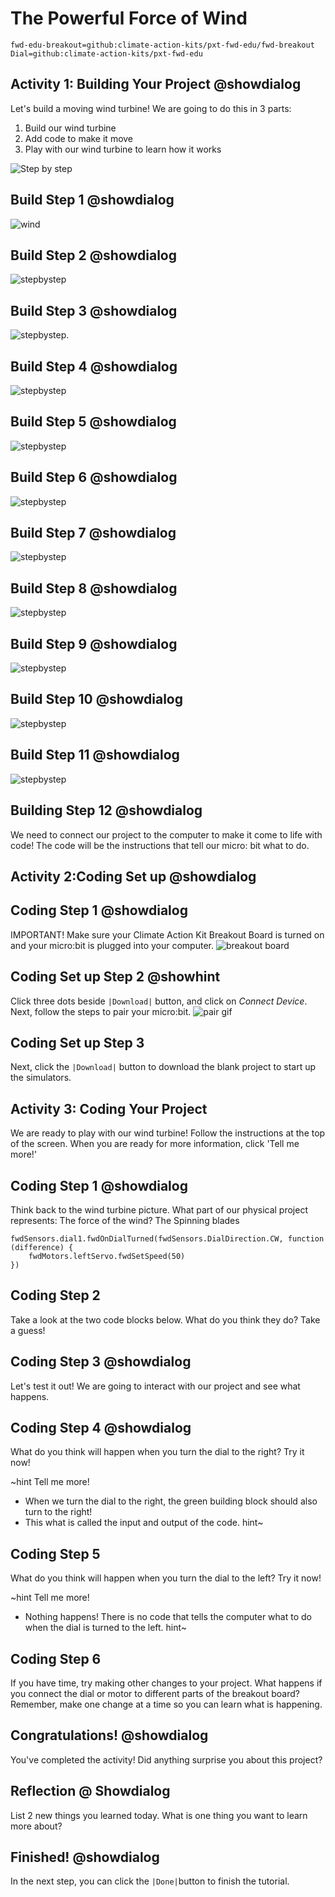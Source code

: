 # The Powerful Force of Wind 
```package
fwd-edu-breakout=github:climate-action-kits/pxt-fwd-edu/fwd-breakout
Dial=github:climate-action-kits/pxt-fwd-edu
``` 

## Activity 1: Building Your Project @showdialog
Let's build a moving wind turbine!
We are going to do this in 3 parts:
1. Build our wind turbine
2. Add code to make it move
3. Play with our wind turbine to learn how it works

![Step by step](https://raw.githubusercontent.com/climate-action-kits/pxt-fwd-edu/main/tutorial-assets/gr5-wind-lvl1-render.webp) 


## Build Step 1 @showdialog 

![wind](https://raw.githubusercontent.com/Jessica-forwardedu/pxt-fwd-edu/main/tutorial-assets/gr3-wind1-lvl2-sbs1.png)

## Build Step 2 @showdialog 
![stepbystep](https://raw.githubusercontent.com/Jessica-forwardedu/pxt-fwd-edu/main/tutorial-assets/gr3-wind1-lvl2-sbs2.png) 

## Build Step 3 @showdialog 
![stepbystep](https://raw.githubusercontent.com/Jessica-forwardedu/pxt-fwd-edu/main/tutorial-assets/gr3-wind1-lvl2-sbs3.png). 

## Build Step 4 @showdialog 
![stepbystep](https://raw.githubusercontent.com/Jessica-forwardedu/pxt-fwd-edu/main/tutorial-assets/gr3-wind1-lvl2-sbs4.png) 

## Build Step 5 @showdialog 
![stepbystep](https://raw.githubusercontent.com/Jessica-forwardedu/pxt-fwd-edu/main/tutorial-assets/gr3-wind1-lvl2-sbs5.png) 

## Build Step 6 @showdialog 
![stepbystep](https://raw.githubusercontent.com/Jessica-forwardedu/pxt-fwd-edu/main/tutorial-assets/gr3-wind1-lvl2-sbs6.png)

## Build Step 7 @showdialog 
![stepbystep](https://raw.githubusercontent.com/Jessica-forwardedu/pxt-fwd-edu/main/tutorial-assets/gr3-wind1-lvl2-sbs7.png)

## Build Step 8 @showdialog 
![stepbystep](https://raw.githubusercontent.com/Jessica-forwardedu/pxt-fwd-edu/main/tutorial-assets/gr3-wind1-lvl2-sbs8.png)

## Build Step 9 @showdialog 
![stepbystep](https://raw.githubusercontent.com/Jessica-forwardedu/pxt-fwd-edu/main/tutorial-assets/gr3-wind1-lvl2-sbs9.png)

## Build Step 10 @showdialog 
![stepbystep](https://raw.githubusercontent.com/Jessica-forwardedu/pxt-fwd-edu/main/tutorial-assets/gr3-wind1-lvl2-sbs10.png)

## Build Step 11 @showdialog 
![stepbystep](https://raw.githubusercontent.com/Jessica-forwardedu/pxt-fwd-edu/main/tutorial-assets/gr3-wind1-lvl2-sbs11.png)

## Building Step 12 @showdialog 
We need to connect our project to the computer to make it come to life with code! The code will be the instructions that tell our micro: bit what to do.

## Activity 2:Coding Set up @showdialog
## Coding Step 1 @showdialog
IMPORTANT! Make sure your Climate Action Kit Breakout Board is turned on and your micro:bit is plugged into your computer. 
![breakout board](https://raw.githubusercontent.com/Jessica-forwardedu/pxt-fwd-edu/main/tutorial-assets/gr3-wind1-lvl1-pluganim.webp)

## Coding Set up Step 2 @showhint
Click three dots beside ``|Download|`` button, and click on _Connect Device_.
Next, follow the steps to pair your micro:bit.
![pair gif](https://raw.githubusercontent.com/Jessica-forwardedu/pxt-fwd-edu/main/tutorial-assets/DownloadButtonGIF.webp)

## Coding Set up Step 3 
Next, click the ``|Download|`` button to download the blank project to start up the simulators. 

## Activity 3: Coding Your Project 
We are ready to play with our wind turbine! Follow the instructions at the top of the screen. When you are ready for more information, click 'Tell me more!'

## Coding Step 1 @showdialog 
Think back to the wind turbine picture. What part of our physical project represents:
The force of the wind? 
The Spinning blades 

```template
fwdSensors.dial1.fwdOnDialTurned(fwdSensors.DialDirection.CW, function (difference) {
    fwdMotors.leftServo.fwdSetSpeed(50)
})
```

## Coding Step 2 
Take a look at the two code blocks below. What do you think they do? Take a guess! 

## Coding Step 3 @showdialog
Let's test it out! We are going to interact with our project and see what happens.

## Coding Step 4 @showdialog 
What do you think will happen when you turn the dial to the right? Try it now!

~hint Tell me more!
- When we turn the dial to the right, the green building block should also turn to the right!
-  This what is called the input and output of the code.
  hint~

## Coding Step 5 
What do you think will happen when you turn the dial to the left? Try it now!

~hint Tell me more! 
-  Nothing happens! There is no code that tells the computer what to do when the dial is turned to the left.
  hint~

## Coding Step 6 
If you have time, try making other changes to your project. What happens if you connect the dial or motor to different parts of the breakout board? 
Remember, make one change at a time so you can learn what is happening.

## Congratulations! @showdialog 
You've completed the activity! Did anything surprise you about this project? 

## Reflection @ Showdialog 
List 2 new things you learned today. What is one thing you want to learn more about? 

## Finished! @showdialog 
In the next step, you can click the ``|Done|``button to finish the tutorial.

